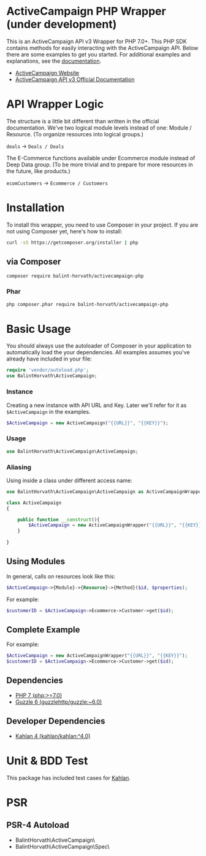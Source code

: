 # ActiveCampaign PHP Wrapper (under development)
This is an ActiveCampaign API v3 Wrapper for PHP 7.0+. This PHP SDK contains methods for easily interacting with the ActiveCampaign API.
Below there are some examples to get you started. For additional examples and explanations, see the [documentation](/docs/).

- [ActiveCampaign Website](https://activecampaign.com/)
- [ActiveCampaign API v3 Official Documentation](https://developers.activecampaign.com/reference)

# API Wrapper Logic
The structure is a little bit different than written in the official documentation.
We've two logical module levels instead of one: Module / Resource.
(To organize resources into logical groups.)

`deals` → `Deals / Deals`

The E-Commerce functions available under Ecommerce module instead of Deep Data group.
(To be more trivial and to prepare for more resources in the future, like products.) 

`ecomCustomers` → `Ecommerce / Customers`


# Installation

To install this wrapper, you need to use Composer in your project. If you are not using Composer yet, here's how to install:

```bash
curl -sS https://getcomposer.org/installer | php
```

## via Composer

```bash
composer require balint-horvath/activecampaign-php
```

### Phar
```bash
php composer.phar require balint-horvath/activecampaign-php
```

# Basic Usage

You should always use the autoloader of Composer in your application to automatically load the your dependencies.
All examples assumes you've already have included in your file:

```php
require 'vendor/autoload.php';
use BalintHorvath\ActiveCampaign;
```

### Instance
Creating a new instance with API URL and Key.
Later we'll refer for it as `$ActiveCampaign` in the examples.

```php
$ActiveCampaign = new ActiveCampaign("{{URL}}", "{{KEY}}");
```

### Usage
```php
use BalintHorvath\ActiveCampaign\ActiveCampaign;
```

### Aliasing
Using inside a class under different access name:
```php
use BalintHorvath\ActiveCampaign\ActiveCampaign as ActiveCampaignWrapper;

class ActiveCampaign
{

    public function __construct(){
        $ActiveCampaign = new ActiveCampaignWrapper("{{URL}}", "{{KEY}}");
    }
    
}
```

## Using Modules

In general, calls on resources look like this:
```php
$ActiveCampaign->{Module}->{Resource}->{Method}($id, $properties);
```

For example:
```php
$customerID = $ActiveCampaign->Ecommerce->Customer->get($id);
```

## Complete Example

For example:
```php
$ActiveCampaign = new ActiveCampaignWrapper("{{URL}}", "{{KEY}}");
$customerID = $ActiveCampaign->Ecommerce->Customer->get($id);
```

## Dependencies
- [PHP 7 (php:>=7.0)](http://php.net/)
- [Guzzle 6 (guzzlehttp/guzzle:~6.0)](http://docs.guzzlephp.org/en/stable/)


## Developer Dependencies
- [Kahlan 4 (kahlan/kahlan:^4.0)]((https://kahlan.github.io/docs/))

# Unit & BDD Test
This package has included test cases for [Kahlan](https://kahlan.github.io/docs/).


# PSR

## PSR-4 Autoload
- BalintHorvath\\ActiveCampaign\\
- BalintHorvath\\ActiveCampaign\\Spec\\
